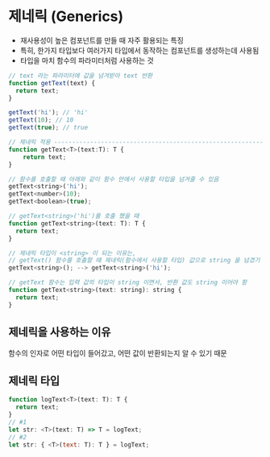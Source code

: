 # 제네릭 (Generics)

- 재사용성이 높은 컴포넌트를 만들 때 자주 활용되는 특징
- 특히, 한가지 타입보다 여러가지 타입에서 동작하는 컴포넌트를 생성하는데 사용됨
- 타입을 마치 함수의 파라미터처럼 사용하는 것

```javascript
// text 라는 파라미터에 값을 넘겨받아 text 반환
function getText(text) {
  return text;
}

getText('hi'); // 'hi'
getText(10); // 10
getText(true); // true

// 제네릭 적용 -----------------------------------------------------------
function getText<T>(text:T): T {
    return text;
}

// 함수를 호출할 때 아래와 같이 함수 안에서 사용할 타입을 넘겨줄 수 있음
getText<string>('hi');
getText<number>(10);
getText<boolean>(true);

// getText<string>('hi')를 호출 했을 때
function getText<string>(text: T): T {
  return text;
}

// 제네릭 타입이 <string> 이 되는 이유는,
// getText() 함수를 호출할 때 제네릭(함수에서 사용할 타입) 값으로 string 을 넘겼기 때문
getText<string>(); --> getText<string>('hi');

// getText 함수는 입력 값의 타입이 string 이면서, 반환 값도 string 이어야 함
function getText<string>(text: string): string {
  return text;
}
```

## 제네릭을 사용하는 이유

함수의 인자로 어떤 타입이 들어갔고, 어떤 값이 반환되는지 알 수 있기 때문

## 제네릭 타입

```javascript
function logText<T>(text: T): T {
  return text;
}
// #1
let str: <T>(text: T) => T = logText;
// #2
let str: { <T>(text: T): T } = logText;
```
